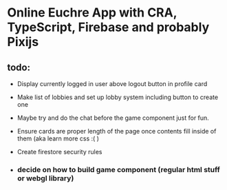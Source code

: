 # Online Euchre App with CRA, TypeScript, Firebase and probably Pixijs

## todo:

- Display currently logged in user above logout button in profile card
- Make list of lobbies and set up lobby system including button to create one
- Maybe try and do the chat before the game component just for fun.
- Ensure cards are proper length of the page once contents fill inside of them (aka learn more css :( )
- Create firestore security rules

- ### **decide on how to build game component (regular html stuff or webgl library)**
